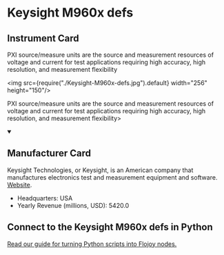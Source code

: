 
# Keysight M960x defs

## Instrument Card

<div className="flex">

<div>

PXI source/measure units are the source and measurement resources of voltage and current for test applications requiring high accuracy, high resolution, and measurement flexibility

</div>

<img src={require("./Keysight-M960x-defs.jpg").default} width="256" height="150"/>

</div>

PXI source/measure units are the source and measurement resources of voltage and current for test applications requiring high accuracy, high resolution, and measurement flexibility>

<details open>
<summary><h2>Manufacturer Card</h2></summary>

Keysight Technologies, or Keysight, is an American company that manufactures electronics test and measurement equipment and software. <a href="https://www.keysight.com/us/en/home.html">Website</a>.

<ul>
  <li>Headquarters: USA</li>
  <li>Yearly Revenue (millions, USD): 5420.0</li>
</ul>
</details>

## Connect to the Keysight M960x defs in Python

[Read our guide for turning Python scripts into Flojoy nodes.](https://docs.flojoy.ai/custom-nodes/creating-custom-node/)



